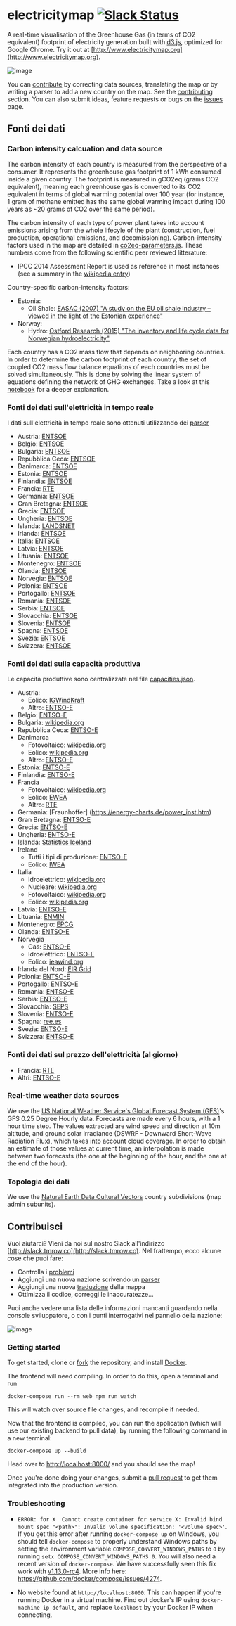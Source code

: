 # electricitymap [![Slack Status](http://slack.tmrow.co/badge.svg)](http://slack.tmrow.co)
 
A real-time visualisation of the Greenhouse Gas (in terms of CO2 equivalent) footprint of electricity generation built with [d3.js](https://d3js.org/), optimized for Google Chrome. Try it out at [http://www.electricitymap.org](http://www.electricitymap.org).


![image](https://cloud.githubusercontent.com/assets/1655848/20340757/5ada5cf6-abe3-11e6-97c4-e68929b8a135.png)

You can [contribute](#contribute) by correcting data sources, translating the map or by writing a parser to add a new country on the map. See the [contributing](#contribute) section.
You can also submit ideas, feature requests or bugs on the [issues](https://github.com/corradio/electricitymap/issues) page.


## Fonti dei dati

### Carbon intensity calcuation and data source
The carbon intensity of each country is measured from the perspective of a consumer. It represents the greenhouse gas footprint of 1 kWh consumed inside a given country. The footprint is measured in gCO2eq (grams CO2 equivalent), meaning each greenhouse gas is converted to its CO2 equivalent in terms of global warming potential over 100 year (for instance, 1 gram of methane emitted has the same global warming impact during 100 years as ~20 grams of CO2 over the same period).

The carbon intensity of each type of power plant takes into account emissions arising from the whole lifecyle of the plant (construction, fuel production, operational emissions, and decomissioning). Carbon-intensity factors used in the map are detailed in [co2eq-parameters.js](https://github.com/corradio/electricitymap/blob/master/shared/co2eq_parameters.js). These numbers come from the following scientific peer reviewed litterature: 
- IPCC 2014 Assessment Report is used as reference in most instances (see a summary in the [wikipedia entry](https://en.wikipedia.org/wiki/Life-cycle_greenhouse-gas_emissions_of_energy_sources#2014_IPCC.2C_Global_warming_potential_of_selected_electricity_sources))

Country-specific carbon-intensity factors:
- Estonia:
  - Oil Shale: [EASAC (2007) "A study on the EU oil shale industry – viewed in the light of the Estonian experience"](www.easac.eu/fileadmin/PDF_s/reports_statements/Study.pdf)
- Norway:
  - Hydro: [Ostford Research (2015) "The inventory and life cycle data for Norwegian hydroelectricity"](http://ostfoldforskning.no/en/publications/Publication/?id=1236)

Each country has a CO2 mass flow that depends on neighboring countries. In order to determine the carbon footprint of each country, the set of coupled CO2 mass flow balance equations of each countries must be solved simultaneously. This is done by solving the linear system of equations defining the network of GHG exchanges. Take a look at this [notebook](https://github.com/corradio/electricitymap/blob/master/CO2eq%20Model%20Explanation.ipynb) for a deeper explanation.


### Fonti dei dati sull'elettricità in tempo reale
I dati sull'elettricità in tempo reale sono ottenuti utilizzando dei [parser](https://github.com/corradio/electricitymap/tree/master/parsers)

- Austria: [ENTSOE](https://transparency.entsoe.eu/content/static_content/Static%20content/web%20api/Guide.html)
- Belgio: [ENTSOE](https://transparency.entsoe.eu/content/static_content/Static%20content/web%20api/Guide.html)
- Bulgaria: [ENTSOE](https://transparency.entsoe.eu/content/static_content/Static%20content/web%20api/Guide.html)
- Repubblica Ceca: [ENTSOE](https://transparency.entsoe.eu/content/static_content/Static%20content/web%20api/Guide.html)
- Danimarca: [ENTSOE](https://transparency.entsoe.eu/content/static_content/Static%20content/web%20api/Guide.html)
- Estonia: [ENTSOE](https://transparency.entsoe.eu/content/static_content/Static%20content/web%20api/Guide.html)
- Finlandia: [ENTSOE](https://transparency.entsoe.eu/content/static_content/Static%20content/web%20api/Guide.html)
- Francia: [RTE](http://www.rte-france.com/en/eco2mix/eco2mix-mix-energetique-en)
- Germania: [ENTSOE](https://transparency.entsoe.eu/content/static_content/Static%20content/web%20api/Guide.html)
- Gran Bretagna: [ENTSOE](https://transparency.entsoe.eu/content/static_content/Static%20content/web%20api/Guide.html)
- Grecia: [ENTSOE](https://transparency.entsoe.eu/content/static_content/Static%20content/web%20api/Guide.html)
- Ungheria: [ENTSOE](https://transparency.entsoe.eu/content/static_content/Static%20content/web%20api/Guide.html)
- Islanda: [LANDSNET](http://amper.landsnet.is/MapData/api/measurements)
- Irlanda: [ENTSOE](https://transparency.entsoe.eu/content/static_content/Static%20content/web%20api/Guide.html)
- Italia: [ENTSOE](https://transparency.entsoe.eu/content/static_content/Static%20content/web%20api/Guide.html)
- Latvia: [ENTSOE](https://transparency.entsoe.eu/content/static_content/Static%20content/web%20api/Guide.html)
- Lituania: [ENTSOE](https://transparency.entsoe.eu/content/static_content/Static%20content/web%20api/Guide.html)
- Montenegro: [ENTSOE](https://transparency.entsoe.eu/content/static_content/Static%20content/web%20api/Guide.html)
- Olanda: [ENTSOE](https://transparency.entsoe.eu/content/static_content/Static%20content/web%20api/Guide.html)
- Norvegia: [ENTSOE](https://transparency.entsoe.eu/content/static_content/Static%20content/web%20api/Guide.html)
- Polonia: [ENTSOE](https://transparency.entsoe.eu/content/static_content/Static%20content/web%20api/Guide.html)
- Portogallo: [ENTSOE](https://transparency.entsoe.eu/content/static_content/Static%20content/web%20api/Guide.html)
- Romania: [ENTSOE](https://transparency.entsoe.eu/content/static_content/Static%20content/web%20api/Guide.html)
- Serbia: [ENTSOE](https://transparency.entsoe.eu/content/static_content/Static%20content/web%20api/Guide.html)
- Slovacchia: [ENTSOE](https://transparency.entsoe.eu/content/static_content/Static%20content/web%20api/Guide.html)
- Slovenia: [ENTSOE](https://transparency.entsoe.eu/content/static_content/Static%20content/web%20api/Guide.html)
- Spagna: [ENTSOE](https://transparency.entsoe.eu/content/static_content/Static%20content/web%20api/Guide.html)
- Svezia: [ENTSOE](https://transparency.entsoe.eu/content/static_content/Static%20content/web%20api/Guide.html)
- Svizzera: [ENTSOE](https://transparency.entsoe.eu/content/static_content/Static%20content/web%20api/Guide.html)

### Fonti dei dati sulla capacità produttiva
Le capacità produttive sono centralizzate nel file [capacities.json](https://github.com/corradio/electricitymap/blob/master/web/app/configs/capacities.json).

- Austria: 
  - Eolico: [IGWindKraft](https://www.igwindkraft.at)
  - Altro: [ENTSO-E](https://transparency.entsoe.eu/generation/r2/installedGenerationCapacityAggregation/show)
- Belgio: [ENTSO-E](https://transparency.entsoe.eu/generation/r2/installedGenerationCapacityAggregation/show)
- Bulgaria: [wikipedia.org](https://en.wikipedia.org/wiki/Energy_in_Bulgaria)
- Repubblica Ceca: [ENTSO-E](https://transparency.entsoe.eu/generation/r2/installedGenerationCapacityAggregation/show)
- Danimarca
  - Fotovoltaico: [wikipedia.org](https://en.wikipedia.org/wiki/Solar_power_in_Denmark)
  - Eolico: [wikipedia.org](https://en.wikipedia.org/wiki/Wind_power_in_Denmark#Capacities_and_production)
  - Altro: [ENTSO-E](https://transparency.entsoe.eu/generation/r2/installedGenerationCapacityAggregation/show)
- Estonia: [ENTSO-E](https://transparency.entsoe.eu/generation/r2/installedGenerationCapacityAggregation/show)
- Finlandia: [ENTSO-E](https://transparency.entsoe.eu/generation/r2/installedGenerationCapacityAggregation/show)
- Francia
  - Fotovoltaico: [wikipedia.org](https://en.wikipedia.org/wiki/Solar_power_by_country)
  - Eolico: [EWEA](http://www.ewea.org/fileadmin/files/library/publications/statistics/EWEA-Annual-Statistics-2015.pdf)
  - Altro: [RTE](http://clients.rte-france.com/lang/an/visiteurs/vie/prod/parc_reference.jsp)
- Germania: [Fraunhoffer] (https://energy-charts.de/power_inst.htm)
- Gran Bretagna: [ENTSO-E](https://transparency.entsoe.eu/generation/r2/installedGenerationCapacityAggregation/show)
- Grecia: [ENTSO-E](https://transparency.entsoe.eu/generation/r2/installedGenerationCapacityAggregation/show)
- Ungheria: [ENTSO-E](https://transparency.entsoe.eu/generation/r2/installedGenerationCapacityAggregation/show)
- Islanda: [Statistics Iceland](http://px.hagstofa.is/pxen/pxweb/en/Atvinnuvegir/Atvinnuvegir__orkumal/IDN02101.px)
- Ireland
  - Tutti i tipi di produzione: [ENTSO-E](https://transparency.entsoe.eu/generation/r2/installedGenerationCapacityAggregation/show)
  - Eolico: [IWEA](http://www.iwea.com/index.cfm/page/windenergyfaqs?#q21)
- Italia
  - Idroelettrico: [wikipedia.org](https://en.wikipedia.org/wiki/Electricity_sector_in_Italy)
  - Nucleare: [wikipedia.org](https://en.wikipedia.org/wiki/Electricity_sector_in_Italy)
  - Fotovoltaico: [wikipedia.org](https://en.wikipedia.org/wiki/Electricity_sector_in_Italy)
  - Eolico: [wikipedia.org](https://en.wikipedia.org/wiki/Electricity_sector_in_Italy)
- Latvia: [ENTSO-E](https://transparency.entsoe.eu/generation/r2/installedGenerationCapacityAggregation/show)
- Lituania: [ENMIN](https://enmin.lrv.lt/en/sectoral-policy/renewable-energy-sources)
- Montenegro: [EPCG](http://www.epcg.com/en/about-us/production-facilities)
- Olanda: [ENTSO-E](https://transparency.entsoe.eu/generation/r2/installedGenerationCapacityAggregation/show)
- Norvegia
  - Gas: [ENTSO-E](https://transparency.entsoe.eu/generation/r2/installedGenerationCapacityAggregation/show)
  - Idroelettrico: [ENTSO-E](https://transparency.entsoe.eu/generation/r2/installedGenerationCapacityAggregation/show)
  - Eolico: [ieawind.org](http://www.ieawind.org/countries/norway.html)  
- Irlanda del Nord: [EIR Grid](http://www.eirgridgroup.com/site-files/library/EirGrid/Generation_Capacity_Statement_20162025_FINAL.pdf)
- Polonia: [ENTSO-E](https://transparency.entsoe.eu/generation/r2/installedGenerationCapacityAggregation/show)
- Portogallo: [ENTSO-E](https://transparency.entsoe.eu/generation/r2/installedGenerationCapacityAggregation/show)
- Romania: [ENTSO-E](https://transparency.entsoe.eu/generation/r2/installedGenerationCapacityAggregation/show)
- Serbia: [ENTSO-E](https://transparency.entsoe.eu/generation/r2/installedGenerationCapacityAggregation/show)
- Slovacchia: [SEPS](https://www.sepsas.sk/Dokumenty/RocenkySed/ROCENKA_SED_2015.pdf)
- Slovenia: [ENTSO-E](https://transparency.entsoe.eu/generation/r2/installedGenerationCapacityAggregation/show)
- Spagna: [ree.es](http://www.ree.es/sites/default/files/downloadable/preliminary_report_2014.pdf)
- Svezia: [ENTSO-E](https://transparency.entsoe.eu/generation/r2/installedGenerationCapacityAggregation/show)
- Svizzera: [ENTSO-E](https://transparency.entsoe.eu/generation/r2/installedGenerationCapacityAggregation/show)

### Fonti dei dati sul prezzo dell'elettricità (al giorno)
- Francia: [RTE](http://www.rte-france.com/en/eco2mix/eco2mix-mix-energetique-en)
- Altri: [ENTSO-E](https://transparency.entsoe.eu/transmission-domain/r2/dayAheadPrices/show)

### Real-time weather data sources
We use the [US National Weather Service's Global Forecast System (GFS)](http://nomads.ncep.noaa.gov/)'s GFS 0.25 Degree Hourly data.
Forecasts are made every 6 hours, with a 1 hour time step.
The values extracted are wind speed and direction at 10m altitude, and ground solar irradiance (DSWRF - Downward Short-Wave Radiation Flux), which takes into account cloud coverage.
In order to obtain an estimate of those values at current time, an interpolation is made between two forecasts (the one at the beginning of the hour, and the one at the end of the hour).


### Topologia dei dati
We use the [Natural Earth Data Cultural Vectors](http://www.naturalearthdata.com/downloads/10m-cultural-vectors/) country subdivisions (map admin subunits).


## Contribuisci
Vuoi aiutarci? Vieni da noi sul nostro Slack all'indirizzo [http://slack.tmrow.co](http://slack.tmrow.co).
Nel frattempo, ecco alcune cose che puoi fare:
- Controlla i [problemi](https://github.com/corradio/electricitymap/issues)
- Aggiungi una nuova nazione scrivendo un [parser](https://github.com/corradio/electricitymap/tree/master/parsers)
- Aggiungi una nuova [traduzione](https://github.com/corradio/electricitymap/tree/master/web/locales) della mappa
- Ottimizza il codice, correggi le inaccuratezze...

Puoi anche vedere una lista delle informazioni mancanti guardando nella console sviluppatore, o con i punti interrogativi nel pannello della nazione:

![image](https://cloud.githubusercontent.com/assets/1655848/16256617/9c5872fc-3853-11e6-8c84-f562679086f3.png)

### Getting started
To get started, clone or [fork](https://help.github.com/articles/fork-a-repo/) the repository, and install [Docker](https://docs.docker.com/engine/installation/). 

The frontend will need compiling. In order to do this, open a terminal and run
```
docker-compose run --rm web npm run watch
```
This will watch over source file changes, and recompile if needed.

Now that the frontend is compiled, you can run the application (which will use our existing backend to pull data), by running the following command in a new terminal:
```
docker-compose up --build
```

Head over to [http://localhost:8000/](http://localhost:8000/) and you should see the map!

Once you're done doing your changes, submit a [pull request](https://help.github.com/articles/using-pull-requests/) to get them integrated into the production version.

### Troubleshooting

- `ERROR: for X  Cannot create container for service X: Invalid bind mount spec "<path>": Invalid volume specification: '<volume spec>'`. If you get this error after running `docker-compose up` on Windows, you should tell `docker-compose` to properly understand Windows paths by setting the environment variable `COMPOSE_CONVERT_WINDOWS_PATHS` to `0` by running `setx COMPOSE_CONVERT_WINDOWS_PATHS 0`. You will also need a recent version of `docker-compose`. We have successfully seen this fix work with [v1.13.0-rc4](https://github.com/docker/toolbox/releases/tag/v1.13.0-rc4). More info here: https://github.com/docker/compose/issues/4274.

- No website found at `http://localhost:8000`: This can happen if you're running Docker in a virtual machine. Find out docker's IP using `docker-machine ip default`, and replace `localhost` by your Docker IP when connecting.

